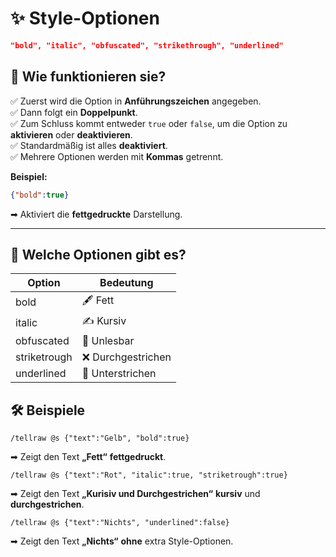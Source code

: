 # ✨ Style-Optionen

```json
"bold", "italic", "obfuscated", "strikethrough", "underlined"
```

## 🔧 Wie funktionieren sie?
✅ Zuerst wird die Option in **Anführungszeichen** angegeben.  
✅ Dann folgt ein **Doppelpunkt**.  
✅ Zum Schluss kommt entweder `true` oder `false`, um die Option zu **aktivieren** oder **deaktivieren**.  
✅ Standardmäßig ist alles **deaktiviert**.  
✅ Mehrere Optionen werden mit **Kommas** getrennt.  

**Beispiel:**
```json
{"bold":true}
```
➡ Aktiviert die **fettgedruckte** Darstellung.

---

## 🎨 Welche Optionen gibt es?
| Option         | Bedeutung      |
|---------------|---------------|
| bold       | 🖋 Fett        |
| italic       | ✍ Kursiv       |
| obfuscated | 🔀 Unlesbar    |
| striketrough | ❌ Durchgestrichen |
| underlined | 📏 Unterstrichen |

## 🛠 Beispiele
```mcfunction
/tellraw @s {"text":"Gelb", "bold":true}
```
➡ Zeigt den Text **„Fett“** **fettgedruckt**.

```mcfunction
/tellraw @s {"text":"Rot", "italic":true, "striketrough":true}
```
➡ Zeigt den Text **„Kurisiv und Durchgestrichen“** **kursiv** und **durchgestrichen**.

```mcfunction
/tellraw @s {"text":"Nichts", "underlined":false}
```
➡ Zeigt den Text **„Nichts“** **ohne** extra Style-Optionen.
